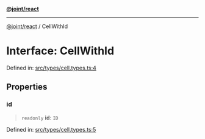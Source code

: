 [**@joint/react**](../README.md)

***

[@joint/react](../README.md) / CellWithId

# Interface: CellWithId

Defined in: [src/types/cell.types.ts:4](https://github.com/samuelgja/joint/blob/main/packages/joint-react/src/types/cell.types.ts#L4)

## Properties

### id

> `readonly` **id**: `ID`

Defined in: [src/types/cell.types.ts:5](https://github.com/samuelgja/joint/blob/main/packages/joint-react/src/types/cell.types.ts#L5)
